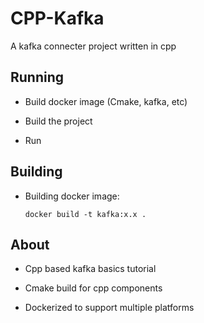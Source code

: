 # CPP-Kafka

A kafka connecter project written in cpp

## Running

- Build docker image (Cmake, kafka, etc)

- Build the project

- Run

## Building

- Building docker image:

    `
    docker build -t kafka:x.x .
    `   

## About

- Cpp based kafka basics tutorial

- Cmake build for cpp components

- Dockerized to support multiple platforms